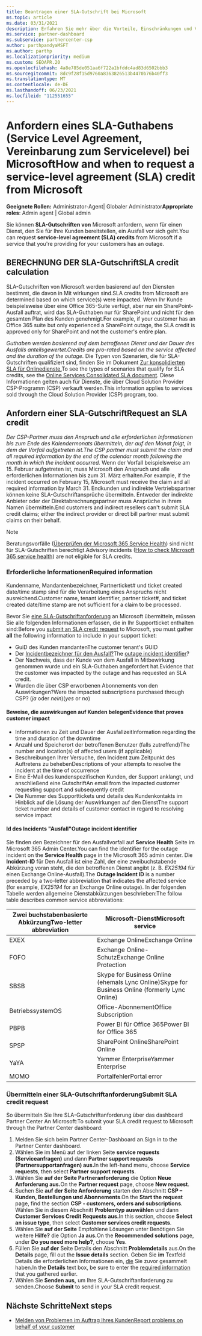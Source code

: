 ```yaml
---
title: Beantragen einer SLA-Gutschrift bei Microsoft
ms.topic: article
ms.date: 03/31/2021
description: Erfahren Sie mehr über die Vorteile, Einschränkungen und Verfahren zum Anfordern eines Sla-Guthabens (Service Level Agreement, SLA) von Microsoft, wenn Für Ihre Kunden ein Dienstausfälle vor sich geht.
ms.service: partner-dashboard
ms.subservice: partnercenter-csp
author: parthpandyaMSFT
ms.author: parthp
ms.localizationpriority: medium
ms.custom: SEOAPR.20
ms.openlocfilehash: 4a8e785de051aa6f722a1bfddc4ad83d6502bbb3
ms.sourcegitcommit: 8dc9f28f15d9760a8363826513b4470b76b40ff3
ms.translationtype: MT
ms.contentlocale: de-DE
ms.lasthandoff: 06/23/2021
ms.locfileid: "112551655"
---
```

# <a name="how-and-when-to-request-a-service-level-agreement-sla-credit-from-microsoft"></a><span data-ttu-id="590e4-103">Anfordern eines SLA-Guthabens (Service Level Agreement, Vereinbarung zum Servicelevel) bei Microsoft</span><span class="sxs-lookup"><span data-stu-id="590e4-103">How and when to request a service-level agreement (SLA) credit from Microsoft</span></span>

<span data-ttu-id="590e4-104">**Geeignete Rollen:** Administrator-Agent| Globaler Administrator</span><span class="sxs-lookup"><span data-stu-id="590e4-104">**Appropriate roles**: Admin agent | Global admin</span></span>

<span data-ttu-id="590e4-105">Sie können **SLA-Gutschriften von** Microsoft anfordern, wenn für einen Dienst, den Sie für Ihre Kunden bereitstellen, ein Ausfall vor sich geht.</span><span class="sxs-lookup"><span data-stu-id="590e4-105">You can request **service-level agreement (SLA) credits** from Microsoft if a service that you're providing for your customers has an outage.</span></span>

## <a name="sla-credit-calculation"></a><span data-ttu-id="590e4-106">BERECHNUNG DER SLA-Gutschrift</span><span class="sxs-lookup"><span data-stu-id="590e4-106">SLA credit calculation</span></span>

<span data-ttu-id="590e4-107">SLA-Gutschriften von Microsoft werden basierend auf den Diensten bestimmt, die davon in Mit wirkungen sind.</span><span class="sxs-lookup"><span data-stu-id="590e4-107">SLA credits from Microsoft are determined based on which service(s) were impacted.</span></span> <span data-ttu-id="590e4-108">Wenn Ihr Kunde beispielsweise über eine Office 365-Suite verfügt, aber nur ein SharePoint-Ausfall auftrat, wird das SLA-Guthaben nur für SharePoint und nicht für den gesamten Plan des Kunden genehmigt.</span><span class="sxs-lookup"><span data-stu-id="590e4-108">For example, if your customer has an Office 365 suite but only experienced a SharePoint outage, the SLA credit is approved only for SharePoint and not the customer's entire plan.</span></span>

<span data-ttu-id="590e4-109">*Guthaben werden basierend auf dem betroffenen Dienst und der Dauer des Ausfalls anteilsgewertet.*</span><span class="sxs-lookup"><span data-stu-id="590e4-109">*Credits are pro-rated based on the service affected and the duration of the outage.*</span></span> <span data-ttu-id="590e4-110">Die Typen von Szenarien, die für SLA-Gutschriften qualifiziert sind, finden Sie im Dokument [Zur konsolidierten SLA für Onlinedienste.](http://www.microsoftvolumelicensing.com/DocumentSearch.aspx?Mode=3&DocumentTypeId=37)</span><span class="sxs-lookup"><span data-stu-id="590e4-110">To see the types of scenarios that qualify for SLA credits, see the [Online Services Consolidated SLA document](http://www.microsoftvolumelicensing.com/DocumentSearch.aspx?Mode=3&DocumentTypeId=37).</span></span> <span data-ttu-id="590e4-111">Diese Informationen gelten auch für Dienste, die über Cloud Solution Provider CSP-Programm (CSP) verkauft werden.</span><span class="sxs-lookup"><span data-stu-id="590e4-111">This information applies to services sold through the Cloud Solution Provider (CSP) program, too.</span></span>


## <a name="request-an-sla-credit"></a><span data-ttu-id="590e4-112">Anfordern einer SLA-Gutschrift</span><span class="sxs-lookup"><span data-stu-id="590e4-112">Request an SLA credit</span></span>

<span data-ttu-id="590e4-113">*Der CSP-Partner muss den Anspruch und alle erforderlichen Informationen bis zum Ende des Kalendermonats übermitteln, der auf den Monat folgt, in dem der Vorfall aufgetreten ist.*</span><span class="sxs-lookup"><span data-stu-id="590e4-113">*The CSP partner must submit the claim and all required information by the end of the calendar month following the month in which the incident occurred.*</span></span> <span data-ttu-id="590e4-114">Wenn der Vorfall beispielsweise am 15. Februar aufgetreten ist, muss Microsoft den Anspruch und alle erforderlichen Informationen bis zum 31. März erhalten.</span><span class="sxs-lookup"><span data-stu-id="590e4-114">For example, if the incident occurred on February 15, Microsoft must receive the claim and all required information by March 31.</span></span> <span data-ttu-id="590e4-115">Endkunden und indirekte Vertriebspartner können keine SLA-Gutschriftansprüche übermitteln. Entweder der indirekte Anbieter oder der Direktabrechnungspartner muss Ansprüche in ihrem Namen übermitteln.</span><span class="sxs-lookup"><span data-stu-id="590e4-115">End customers and indirect resellers can't submit SLA credit claims; either the indirect provider or direct bill partner must submit claims on their behalf.</span></span>

>[!NOTE]
><span data-ttu-id="590e4-116">Beratungsvorfälle ([Überprüfen der Microsoft 365 Service Health](/microsoft-365/enterprise/view-service-health#incidents-and-advisories)) sind nicht für SLA-Gutschriften berechtigt.</span><span class="sxs-lookup"><span data-stu-id="590e4-116">Advisory incidents ([How to check Microsoft 365 service health](/microsoft-365/enterprise/view-service-health#incidents-and-advisories)) are not eligible for SLA credits.</span></span>

### <a name="required-information"></a><span data-ttu-id="590e4-117">Erforderliche Informationen</span><span class="sxs-lookup"><span data-stu-id="590e4-117">Required information</span></span>

<span data-ttu-id="590e4-118">Kundenname, Mandantenbezeichner, Partnerticket# und ticket created date/time stamp sind für die Verarbeitung eines Anspruchs nicht ausreichend.</span><span class="sxs-lookup"><span data-stu-id="590e4-118">Customer name, tenant identifier, partner ticket#, and ticket created date/time stamp are not sufficient for a claim to be processed.</span></span>

<span data-ttu-id="590e4-119">Bevor Sie [eine SLA-Gutschriftanforderung](#submit-sla-credit-request) an  Microsoft übermitteln, müssen Sie alle folgenden Informationen erfassen, die in Ihr Supportticket enthalten sind:</span><span class="sxs-lookup"><span data-stu-id="590e4-119">Before you [submit an SLA credit request](#submit-sla-credit-request) to Microsoft, you must gather **all** the following information to include in your support ticket:</span></span>

- <span data-ttu-id="590e4-120">GuiD des Kunden mandanten</span><span class="sxs-lookup"><span data-stu-id="590e4-120">The customer tenant's GUID</span></span>
- <span data-ttu-id="590e4-121">Der [Incidentbezeichner für den Ausfall?](#outage-incident-identifier)</span><span class="sxs-lookup"><span data-stu-id="590e4-121">The [outage incident identifier](#outage-incident-identifier)?</span></span>
- <span data-ttu-id="590e4-122">Der Nachweis, dass der Kunde von dem Ausfall in Mitbewirkung genommen wurde und ein SLA-Guthaben angefordert hat.</span><span class="sxs-lookup"><span data-stu-id="590e4-122">Evidence that the customer was impacted by the outage and has requested an SLA credit.</span></span>
- <span data-ttu-id="590e4-123">Wurden die über CSP erworbenen Abonnements von den Auswirkungen?</span><span class="sxs-lookup"><span data-stu-id="590e4-123">Were the impacted subscriptions purchased through CSP?</span></span> <span data-ttu-id="590e4-124">(*ja* oder *nein*)</span><span class="sxs-lookup"><span data-stu-id="590e4-124">(*yes* or *no*)</span></span>

#### <a name="evidence-that-proves-customer-impact"></a><span data-ttu-id="590e4-125">Beweise, die auswirkungen auf Kunden belegen</span><span class="sxs-lookup"><span data-stu-id="590e4-125">Evidence that proves customer impact</span></span>

- <span data-ttu-id="590e4-126">Informationen zu Zeit und Dauer der Ausfallzeit</span><span class="sxs-lookup"><span data-stu-id="590e4-126">Information regarding the time and duration of the downtime</span></span>
- <span data-ttu-id="590e4-127">Anzahl und Speicherort der betroffenen Benutzer (falls zutreffend)</span><span class="sxs-lookup"><span data-stu-id="590e4-127">The number and location(s) of affected users (if applicable)</span></span>
- <span data-ttu-id="590e4-128">Beschreibungen Ihrer Versuche, den Incident zum Zeitpunkt des Auftretens zu beheben</span><span class="sxs-lookup"><span data-stu-id="590e4-128">Descriptions of your attempts to resolve the incident at the time of occurrence</span></span>
- <span data-ttu-id="590e4-129">Eine E-Mail des kundenspezifischen Kunden, der Support anklangt, und anschließend eine Gutschrift</span><span class="sxs-lookup"><span data-stu-id="590e4-129">An email from the impacted customer requesting support and subsequently credit</span></span>
- <span data-ttu-id="590e4-130">Die Nummer des Supporttickets und details des Kundenkontakts im Hinblick auf die Lösung der Auswirkungen auf den Dienst</span><span class="sxs-lookup"><span data-stu-id="590e4-130">The support ticket number and details of customer contact in regard to resolving service impact</span></span>


#### <a name="outage-incident-identifier"></a><span data-ttu-id="590e4-131">Id des Incidents "Ausfall"</span><span class="sxs-lookup"><span data-stu-id="590e4-131">Outage incident identifier</span></span>

<span data-ttu-id="590e4-132">Sie finden den Bezeichner für den Ausfallvorfall auf **Service Health** Seite im Microsoft 365 Admin Center.</span><span class="sxs-lookup"><span data-stu-id="590e4-132">You can find the identifier for the outage incident on the **Service Health** page in the Microsoft 365 admin center.</span></span> <span data-ttu-id="590e4-133">Die **Incident-ID** für Den Ausfall ist eine Zahl, der eine zweibuchstabende Abkürzung voran steht, die den betroffenen Dienst angibt (z. B. *EX25194* für einen Exchange Online-Ausfall).</span><span class="sxs-lookup"><span data-stu-id="590e4-133">The **Outage Incident ID** is a number preceded by a two-letter abbreviation that indicates the affected service (for example, *EX25194* for an Exchange Online outage).</span></span> <span data-ttu-id="590e4-134">In der folgenden Tabelle werden allgemeine Dienstabkürzungen beschrieben:</span><span class="sxs-lookup"><span data-stu-id="590e4-134">The follow table describes common service abbreviations:</span></span>

| <span data-ttu-id="590e4-135">Zwei buchstabenbasierte Abkürzung</span><span class="sxs-lookup"><span data-stu-id="590e4-135">Two-letter abbreviation</span></span> | <span data-ttu-id="590e4-136">Microsoft-Dienst</span><span class="sxs-lookup"><span data-stu-id="590e4-136">Microsoft service</span></span> |
| ----------------------- | ----------------- |
| <span data-ttu-id="590e4-137">EX</span><span class="sxs-lookup"><span data-stu-id="590e4-137">EX</span></span> | <span data-ttu-id="590e4-138">Exchange Online</span><span class="sxs-lookup"><span data-stu-id="590e4-138">Exchange Online</span></span> |
| <span data-ttu-id="590e4-139">FO</span><span class="sxs-lookup"><span data-stu-id="590e4-139">FO</span></span> | <span data-ttu-id="590e4-140">Exchange Online-Schutz</span><span class="sxs-lookup"><span data-stu-id="590e4-140">Exchange Online Protection</span></span> |
| <span data-ttu-id="590e4-141">SB</span><span class="sxs-lookup"><span data-stu-id="590e4-141">SB</span></span> | <span data-ttu-id="590e4-142">Skype for Business Online (ehemals Lync Online)</span><span class="sxs-lookup"><span data-stu-id="590e4-142">Skype for Business Online (formerly Lync Online)</span></span> |
| <span data-ttu-id="590e4-143">Betriebssystem</span><span class="sxs-lookup"><span data-stu-id="590e4-143">OS</span></span> | <span data-ttu-id="590e4-144">Office-Abonnement</span><span class="sxs-lookup"><span data-stu-id="590e4-144">Office Subscription</span></span> |
| <span data-ttu-id="590e4-145">PB</span><span class="sxs-lookup"><span data-stu-id="590e4-145">PB</span></span> | <span data-ttu-id="590e4-146">Power BI für Office 365</span><span class="sxs-lookup"><span data-stu-id="590e4-146">Power BI for Office 365</span></span> |
| <span data-ttu-id="590e4-147">SP</span><span class="sxs-lookup"><span data-stu-id="590e4-147">SP</span></span> | <span data-ttu-id="590e4-148">SharePoint Online</span><span class="sxs-lookup"><span data-stu-id="590e4-148">SharePoint Online</span></span> |
| <span data-ttu-id="590e4-149">Ya</span><span class="sxs-lookup"><span data-stu-id="590e4-149">YA</span></span> | <span data-ttu-id="590e4-150">Yammer Enterprise</span><span class="sxs-lookup"><span data-stu-id="590e4-150">Yammer Enterprise</span></span> |
| <span data-ttu-id="590e4-151">MO</span><span class="sxs-lookup"><span data-stu-id="590e4-151">MO</span></span> | <span data-ttu-id="590e4-152">Portalfehler</span><span class="sxs-lookup"><span data-stu-id="590e4-152">Portal error</span></span> |

### <a name="submit-sla-credit-request"></a><span data-ttu-id="590e4-153">Übermitteln einer SLA-Gutschriftanforderung</span><span class="sxs-lookup"><span data-stu-id="590e4-153">Submit SLA credit request</span></span>

<span data-ttu-id="590e4-154">So übermitteln Sie Ihre SLA-Gutschriftanforderung über das dashboard Partner Center An Microsoft:</span><span class="sxs-lookup"><span data-stu-id="590e4-154">To submit your SLA credit request to Microsoft through the Partner Center dashboard:</span></span>

1. <span data-ttu-id="590e4-155">Melden Sie sich beim Partner Center-Dashboard an.</span><span class="sxs-lookup"><span data-stu-id="590e4-155">Sign in to the Partner Center dashboard.</span></span>
2. <span data-ttu-id="590e4-156">Wählen Sie im Menü auf der linken Seite **service requests (Serviceanfragen)** und dann **Partner support requests (Partnersupportanfragen) aus.**</span><span class="sxs-lookup"><span data-stu-id="590e4-156">In the left-hand menu, choose **Service requests**, then select **Partner support requests**.</span></span>
3. <span data-ttu-id="590e4-157">Wählen Sie **auf der Seite Partneranforderung** die Option **Neue Anforderung aus.**</span><span class="sxs-lookup"><span data-stu-id="590e4-157">On the **Partner request** page, choose **New request**.</span></span>
4. <span data-ttu-id="590e4-158">Suchen Sie **auf der Seite Anforderung** starten den Abschnitt **CSP – Kunden, Bestellungen und Abonnements**.</span><span class="sxs-lookup"><span data-stu-id="590e4-158">On the **Start the request** page, find the section **CSP - customers, orders and subscriptions**.</span></span> <span data-ttu-id="590e4-159">Wählen Sie in diesem Abschnitt **Problemtyp auswählen** und dann **Customer Services Credit Requests aus.**</span><span class="sxs-lookup"><span data-stu-id="590e4-159">In this section, choose **Select an issue type**, then select **Customer services credit requests**.</span></span>
5. <span data-ttu-id="590e4-160">Wählen Sie **auf der Seite** Empfohlene Lösungen unter Benötigen Sie weitere **Hilfe?** die Option **Ja aus.**</span><span class="sxs-lookup"><span data-stu-id="590e4-160">On the **Recommended solutions** page, under **Do you need more help?**, choose **Yes**.</span></span>
6. <span data-ttu-id="590e4-161">Füllen Sie **auf der** Seite Details den Abschnitt **Problemdetails** aus.</span><span class="sxs-lookup"><span data-stu-id="590e4-161">On the **Details** page, fill out the **Issue details** section.</span></span> <span data-ttu-id="590e4-162">Geben Sie **im** Textfeld Details die erforderlichen Informationen ein, [die](#required-information) Sie zuvor gesammelt haben.</span><span class="sxs-lookup"><span data-stu-id="590e4-162">In the **Details** text box, be sure to enter the [required information](#required-information) that you gathered earlier.</span></span>
7. <span data-ttu-id="590e4-163">Wählen Sie **Senden aus,** um Ihre SLA-Gutschriftanforderung zu senden.</span><span class="sxs-lookup"><span data-stu-id="590e4-163">Choose **Submit** to send in your SLA credit request.</span></span>

## <a name="next-steps"></a><span data-ttu-id="590e4-164">Nächste Schritte</span><span class="sxs-lookup"><span data-stu-id="590e4-164">Next steps</span></span>

- [<span data-ttu-id="590e4-165">Melden von Problemen im Auftrag Ihres Kunden</span><span class="sxs-lookup"><span data-stu-id="590e4-165">Report problems on behalf of your customer</span></span>](report-problems-on-behalf-of-a-customer.md)
